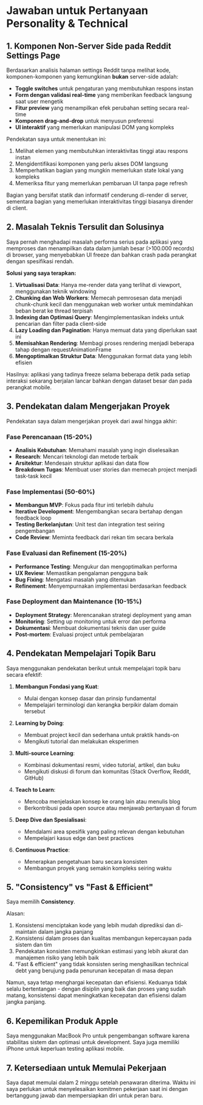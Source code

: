 # Jawaban untuk Pertanyaan Personality & Technical

## 1. Komponen Non-Server Side pada Reddit Settings Page

Berdasarkan analisis halaman settings Reddit tanpa melihat kode, komponen-komponen yang kemungkinan **bukan** server-side adalah:

- **Toggle switches** untuk pengaturan yang membutuhkan respons instan
- **Form dengan validasi real-time** yang memberikan feedback langsung saat user mengetik
- **Fitur preview** yang menampilkan efek perubahan setting secara real-time
- **Komponen drag-and-drop** untuk menyusun preferensi
- **UI interaktif** yang memerlukan manipulasi DOM yang kompleks

Pendekatan saya untuk menentukan ini:
1. Melihat elemen yang membutuhkan interaktivitas tinggi atau respons instan
2. Mengidentifikasi komponen yang perlu akses DOM langsung
3. Memperhatikan bagian yang mungkin memerlukan state lokal yang kompleks
4. Memeriksa fitur yang memerlukan pembaruan UI tanpa page refresh

Bagian yang bersifat statik dan informatif cenderung di-render di server, sementara bagian yang memerlukan interaktivitas tinggi biasanya dirender di client.

## 2. Masalah Teknis Tersulit dan Solusinya

Saya pernah menghadapi masalah performa serius pada aplikasi yang memproses dan menampilkan data dalam jumlah besar (>100.000 records) di browser, yang menyebabkan UI freeze dan bahkan crash pada perangkat dengan spesifikasi rendah.

**Solusi yang saya terapkan:**

1. **Virtualisasi Data**: Hanya me-render data yang terlihat di viewport, menggunakan teknik windowing
2. **Chunking dan Web Workers**: Memecah pemrosesan data menjadi chunk-chunk kecil dan menggunakan web worker untuk memindahkan beban berat ke thread terpisah
3. **Indexing dan Optimasi Query**: Mengimplementasikan indeks untuk pencarian dan filter pada client-side
4. **Lazy Loading dan Pagination**: Hanya memuat data yang diperlukan saat ini
5. **Memisahkan Rendering**: Membagi proses rendering menjadi beberapa tahap dengan requestAnimationFrame
6. **Mengoptimalkan Struktur Data**: Menggunakan format data yang lebih efisien

Hasilnya: aplikasi yang tadinya freeze selama beberapa detik pada setiap interaksi sekarang berjalan lancar bahkan dengan dataset besar dan pada perangkat mobile.

## 3. Pendekatan dalam Mengerjakan Proyek

Pendekatan saya dalam mengerjakan proyek dari awal hingga akhir:

### Fase Perencanaan (15-20%)
- **Analisis Kebutuhan**: Memahami masalah yang ingin diselesaikan
- **Research**: Mencari teknologi dan metode terbaik
- **Arsitektur**: Mendesain struktur aplikasi dan data flow
- **Breakdown Tugas**: Membuat user stories dan memecah project menjadi task-task kecil

### Fase Implementasi (50-60%)
- **Membangun MVP**: Fokus pada fitur inti terlebih dahulu
- **Iterative Development**: Mengembangkan secara bertahap dengan feedback loop
- **Testing Berkelanjutan**: Unit test dan integration test seiring pengembangan
- **Code Review**: Meminta feedback dari rekan tim secara berkala

### Fase Evaluasi dan Refinement (15-20%)
- **Performance Testing**: Mengukur dan mengoptimalkan performa
- **UX Review**: Memastikan pengalaman pengguna baik
- **Bug Fixing**: Mengatasi masalah yang ditemukan
- **Refinement**: Menyempurnakan implementasi berdasarkan feedback

### Fase Deployment dan Maintenance (10-15%)
- **Deployment Strategy**: Merencanakan strategi deployment yang aman
- **Monitoring**: Setting up monitoring untuk error dan performa
- **Dokumentasi**: Membuat dokumentasi teknis dan user guide
- **Post-mortem**: Evaluasi project untuk pembelajaran

## 4. Pendekatan Mempelajari Topik Baru

Saya menggunakan pendekatan berikut untuk mempelajari topik baru secara efektif:

1. **Membangun Fondasi yang Kuat**:
   - Mulai dengan konsep dasar dan prinsip fundamental
   - Mempelajari terminologi dan kerangka berpikir dalam domain tersebut

2. **Learning by Doing**:
   - Membuat project kecil dan sederhana untuk praktik hands-on
   - Mengikuti tutorial dan melakukan eksperimen

3. **Multi-source Learning**:
   - Kombinasi dokumentasi resmi, video tutorial, artikel, dan buku
   - Mengikuti diskusi di forum dan komunitas (Stack Overflow, Reddit, GitHub)

4. **Teach to Learn**:
   - Mencoba menjelaskan konsep ke orang lain atau menulis blog
   - Berkontribusi pada open source atau menjawab pertanyaan di forum

5. **Deep Dive dan Spesialisasi**:
   - Mendalami area spesifik yang paling relevan dengan kebutuhan
   - Mempelajari kasus edge dan best practices

6. **Continuous Practice**:
   - Menerapkan pengetahuan baru secara konsisten
   - Membangun proyek yang semakin kompleks seiring waktu

## 5. "Consistency" vs "Fast & Efficient"

Saya memilih **Consistency**.

Alasan:
1. Konsistensi menciptakan kode yang lebih mudah diprediksi dan di-maintain dalam jangka panjang
2. Konsistensi dalam proses dan kualitas membangun kepercayaan pada sistem dan tim
3. Pendekatan konsisten memungkinkan estimasi yang lebih akurat dan manajemen risiko yang lebih baik
4. "Fast & efficient" yang tidak konsisten sering menghasilkan technical debt yang berujung pada penurunan kecepatan di masa depan

Namun, saya tetap menghargai kecepatan dan efisiensi. Keduanya tidak selalu bertentangan - dengan disiplin yang baik dan proses yang sudah matang, konsistensi dapat meningkatkan kecepatan dan efisiensi dalam jangka panjang.

## 6. Kepemilikan Produk Apple

Saya menggunakan MacBook Pro untuk pengembangan software karena stabilitas sistem dan optimasi untuk development. Saya juga memiliki iPhone untuk keperluan testing aplikasi mobile.

## 7. Ketersediaan untuk Memulai Pekerjaan

Saya dapat memulai dalam 2 minggu setelah penawaran diterima. Waktu ini saya perlukan untuk menyelesaikan komitmen pekerjaan saat ini dengan bertanggung jawab dan mempersiapkan diri untuk peran baru.